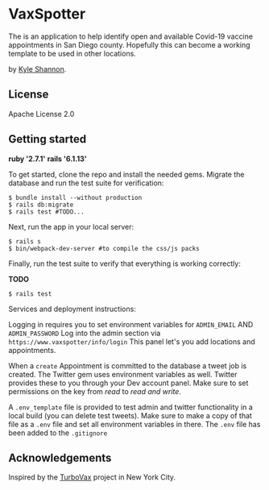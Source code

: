 # VaxSpotter

The is an application to help identify open and available Covid-19 vaccine appointments in San Diego county. Hopefully this can become a working template to be used in other locations.

by [Kyle Shannon](https://www.kmshannon.com/).

## License

Apache License 2.0

## Getting started

**ruby '2.7.1'**
**rails '6.1.13'**

To get started, clone the repo and install the needed gems. Migrate the database and run the test suite for verification:

```
$ bundle install --without production
$ rails db:migrate
$ rails test #TODO...
```

Next, run the app in your local server:

```
$ rails s
$ bin/webpack-dev-server #to compile the css/js packs
```

Finally, run the test suite to verify that everything is working correctly:

**TODO**
```
$ rails test
```

Services and deployment instructions:

Logging in requires you to set environment variables for `ADMIN_EMAIL` AND `ADMIN_PASSWORD`
Log into the admin section via `https://www.vaxspotter/info/login` This panel let's you add locations and appointments.

When a `create` Appointment is committed to the database a tweet job is created. The Twitter gem uses environment variables as well. Twitter provides these to you through your Dev account panel. Make sure to set permissions on the key from *read* to *read and write*. 

A `.env_template` file is provided to test admin and twitter functionality in a local build (you can delete test tweets). Make sure to make a copy of that file as a `.env` file and set all environment variables in there. The `.env` file has been added to the `.gitignore`

## Acknowledgements

Inspired by the [TurboVax](https://www.turbovax.info/) project in New York City.

